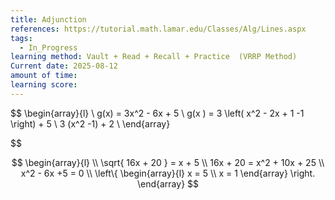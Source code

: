 ```yaml
---
title: Adjunction
references: https://tutorial.math.lamar.edu/Classes/Alg/Lines.aspx
tags:
  - In_Progress
learning method: Vault + Read + Recall + Practice  (VRRP Method)
Current date: 2025-08-12
amount of time: 
learning score:
---
```


$$
\begin{array}{l}  \\
g(x)  = 3x^2 - 6x      + 5    \\
g(x )   =  3 \left( x^2 - 2x + 1 -1 \right) +  5   \\
3 (x^2     -1)  +  2  \\
\end{array}

$$


$$
\begin{array}{l}  \\
\sqrt{  16x  +  20 }  =  x + 5   \\
16x  +  20    =   x^2   + 10x +  25    \\
x^2  - 6x  +5  = 0 \\
\left\{  \begin{array}{l} 
x = 5  \\
x =  1  
\end{array} \right. 
\end{array}
$$